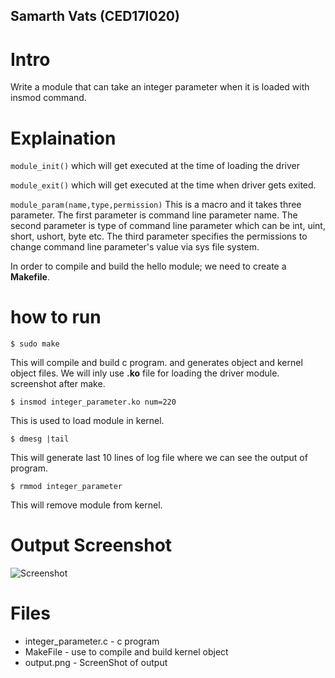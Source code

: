 ## Samarth Vats (CED17I020)
# Intro
Write a module that can take an integer parameter when it is loaded with insmod command.
# Explaination
```module_init()```  which will get executed at the time of loading the driver

```module_exit()``` which will get executed at the time when driver gets exited.

```module_param(name,type,permission)``` This is a macro and it takes three parameter. The first parameter is command line parameter name. The second parameter is type of command line parameter which can be int, uint, short, ushort, byte etc. The third parameter specifies the permissions to change command line parameter's value via sys file system. 

In order to compile and build the hello module; we need to create a **Makefile**.


# how to run
```
$ sudo make
```

This will compile and build c program. and generates object and kernel object files. We will inly use **.ko** file for loading the driver module.
screenshot after make.


```
$ insmod integer_parameter.ko num=220
```
This is used to load module in kernel.
```
$ dmesg |tail
```
This will generate last 10 lines of log file where we can see the output of program.
```
$ rmmod integer_parameter
```
This will remove module from kernel.
# Output Screenshot
![Screenshot](Output.png)

# Files
* integer_parameter.c - c program
* MakeFile - use to compile and build kernel object
* output.png - ScreenShot of output
